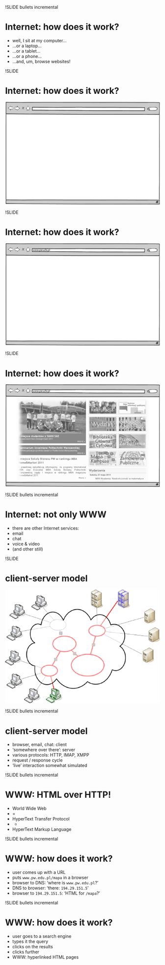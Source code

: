 !SLIDE bullets incremental

# Internet: how does it work?

* well, I sit at my computer…
* …or a laptop…
* …or a tablet…
* …or a phone…
* …and, um, browse websites!



!SLIDE

# Internet: how does it work?

![browser 1](browser.1.png)



!SLIDE

# Internet: how does it work?

![browser 2](browser.2.png)



!SLIDE

# Internet: how does it work?

![browser 3](browser.3.png)



!SLIDE bullets incremental

# Internet: not only WWW

* there are other Internet services:
* email
* chat
* voice &amp; video
* (and other still)



!SLIDE

# client-server model

![internet](internet.png)



!SLIDE bullets incremental

# client-server model

* browser, email, chat: client
* ‘somewhere over there’: server
* various protocols: HTTP, IMAP, XMPP
* request / response cycle
* ‘live’ interaction somewhat simulated



!SLIDE bullets incremental

# WWW: HTML over HTTP!

* World Wide Web
* =
* HyperText Transfer Protocol
* +
* HyperText Markup Language



!SLIDE bullets incremental

# WWW: how does it work?

* user comes up with a URL
* puts `www.pw.edu.pl/mapa` in a browser
* browser to DNS: ‘where is `www.pw.edu.pl`?’
* DNS to browser: ‘there: `194.29.151.5`’
* browser to `194.29.151.5`: ‘HTML for `/mapa`?’



!SLIDE bullets incremental

# WWW: how does it work?

* user goes to a search engine
* types it the query
* clicks on the results
* clicks further
* WWW: hyperlinked HTML pages
